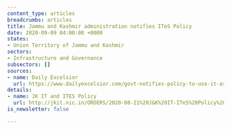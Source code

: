 ```yaml
---
content_type: articles
breadcrumbs: articles
title: Jammu and Kashmir administration notifies ITeS Policy
date: 2020-09-09 04:00:00 +0000
states:
- Union Territory of Jammu and Kashmir
sectors:
- Infrastructure and Governance
subsectors: []
sources:
- name: Daily Excelsior
  url: https://www.dailyexcelsior.com/govt-notifies-policy-to-use-it-as-engine-for-sustainable-growth-of-economy/
details:
- name: JK IT and ITES Policy
  url: http://jkit.nic.in/ORDERS/2020-08-21%20J&K%20IT-ITeS%20Policy%202020..pdf
is_newsletter: false

---
```

